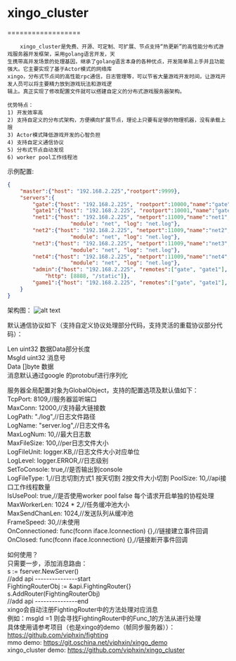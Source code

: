 # xingo_cluster
==================
```text
    xingo_cluster是免费、开源、可定制、可扩展、节点支持“热更新”的高性能分布式游戏服务器开发框架，采用golang语言开发，天
生携带高并发场景的处理基因，继承了golang语言本身的各种优点，开发简单易上手并且功能强大。它主要实现了基于Actor模式的网络库
xingo，分布式节点间的高性能rpc通信，日志管理等，可以节省大量游戏开发时间，让游戏开发人员可以将主要精力放到游戏玩法和游戏逻
辑上。真正实现了修改配置文件就可以搭建自定义的分布式游戏服务器架构。

优势特点：
1) 开发效率高
2) 支持自定义的分布式架构，方便横向扩展节点，理论上只要有足够的物理机器，没有承载上限
3) Actor模式降低游戏开发的心智负担
4) 支持自定义通信协议
5) 分布式节点自动发现
6) worker pool工作线程池
```
示例配置:<br>
```json
{
    "master":{"host": "192.168.2.225","rootport":9999},
    "servers":{
        "gate":{"host": "192.168.2.225", "rootport":10000,"name":"gate", "module": "gate", "log": "gate.log"},
        "gate1":{"host": "192.168.2.225", "rootport":10001,"name":"gate1", "module": "gate", "log": "gate1.log"},
        "net1":{"host": "192.168.2.225", "netport":11009,"name":"net1","remotes":["gate", "gate1", "admin"], 
                    "module": "net", "log": "net.log"},
        "net2":{"host": "192.168.2.225", "netport":11009,"name":"net2","remotes":["gate", "gate1", "admin"], 
                    "module": "net", "log": "net.log"},
        "net3":{"host": "192.168.2.225", "netport":11009,"name":"net3","remotes":["gate", "gate1", "admin"], 
                    "module": "net", "log": "net.log"},
        "net4":{"host": "192.168.2.225", "netport":11009,"name":"net4","remotes":["gate", "gate1", "admin"], 
                    "module": "net", "log": "net.log"},
        "admin":{"host": "192.168.2.225", "remotes":["gate", "gate1"], "name":"admin", "module": "admin", 
            "http": [8888, "/static"]},
        "game1":{"host": "192.168.2.225", "remotes":["gate", "gate1"], "name":"game1", "module": "game"}
    }
}
```
架构图：
![alt text](https://git.oschina.net/viphxin/xingo_cluster/raw/master/conf/xingo_cluster_架构.png)


默认通信协议如下（支持自定义协议处理部分代码，支持灵活的重载协议部分代码）：<br>

Len   uint32 数据Data部分长度<br>
MsgId uint32 消息号<br>
Data  []byte 数据<br>
消息默认通过google 的protobuf进行序列化<br>

服务器全局配置对象为GlobalObject，支持的配置选项及默认值如下：<br>
  TcpPort:        8109,//服务器监听端口<br>
  MaxConn:        12000,//支持最大链接数<br>
  LogPath:        "./log",//日志文件路径<br>
  LogName:        "server.log",//日志文件名<br>
  MaxLogNum:      10,//最大日志数<br>
  MaxFileSize:    100,//per日志文件大小<br>
  LogFileUnit:    logger.KB,//日志文件大小对应单位<br>
  LogLevel:       logger.ERROR,//日志级别<br>
  SetToConsole:   true,//是否输出到console<br>
  LogFileType:    1,//日志切割方式1 按天切割 2按文件大小切割
  PoolSize:       10,//api接口工作线程数量<br>
  IsUsePool:      true,//是否使用worker pool false 每个请求开启单独的协程处理<br>
  MaxWorkerLen:   1024 * 2,//任务缓冲池大小<br>
  MaxSendChanLen: 1024,//发送队列从缓冲池<br>
  FrameSpeed:     30,//未使用<br>
  OnConnectioned: func(fconn iface.Iconnection) {},//链接建立事件回调<br>
  OnClosed:       func(fconn iface.Iconnection) {},//链接断开事件回调<br>
  
  如何使用？<br>
  只需要一步，添加消息路由：<br>
  s := fserver.NewServer()<br>
  //add api ---------------start<br>
	FightingRouterObj := &api.FightingRouter{}<br>
	s.AddRouter(FightingRouterObj)<br>
	//add api ---------------end<br>
  xingo会自动注册FightingRouter中的方法处理对应消息<br>
  例如：msgId =1 则会寻找FightingRouter中的Func_1的方法从进行处理<br>
  具体使用请参考项目（也是xingo的demo（帧同步服务器））：<br>
  https://github.com/viphxin/fighting<br>
  mmo demo: https://git.oschina.net/viphxin/xingo_demo<br>
  xingo_cluster demo: https://github.com/viphxin/xingo_cluster
  
